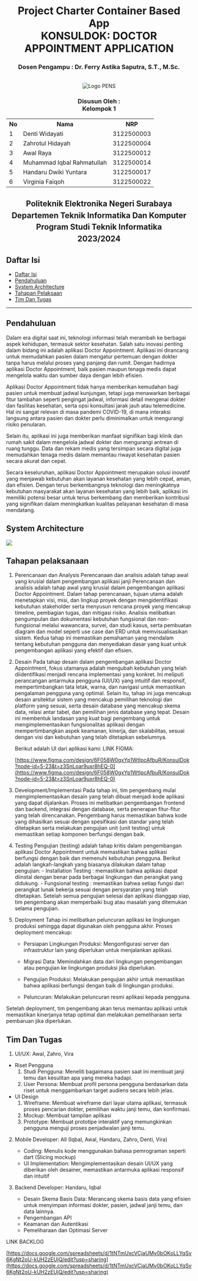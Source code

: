 <div align="center">
  <h1 style="text-align: center;font-weight: bold">Project Charter Container Based App<br>
KONSULDOK: DOCTOR APPOINTMENT  APPLICATION</h1>
  <h3 style="text-align: center;">Dosen Pengampu : Dr. Ferry Astika Saputra, S.T., M.Sc.</h3>
</div>
<br />
<div align="center">
  <img src="https://upload.wikimedia.org/wikipedia/id/4/44/Logo_PENS.png" alt="Logo PENS">
  <h3 style="text-align: center;">Disusun Oleh : <br>Kelompok 1 </h3>
  <div style="align: center;">
    <table>
      <tr>
        <th>No</th>
        <th>Nama</th>
        <th>NRP</th>
      </tr>
      <tr>
        <td>1</td>
        <td>Denti Widayati</td>
        <td>3122500003</td>
      </tr>
      <tr>
        <td>2</td>
        <td>Zahrotul Hidayah</td>
        <td>3122500004</td>
      </tr>
      <tr>
        <td>3</td>
        <td>Awal Raya</td>
        <td>3122500012</td>
      </tr>
      <tr>
        <td>4</td>
        <td>Muhammad Iqbal Rahmatullah</td>
        <td>3122500014</td>
      </tr>
      <tr>
        <td>5</td>
        <td>Handaru Dwiki Yuntara</td>
        <td>3122500017</td>
      </tr>
      <tr>
        <td>6</td>
        <td>Virginia Faiqoh</td>
        <td>3122500022</td>
      </tr>
      </tr>
    </table>
  </div>

<h2 style="text-align: center;line-height: 1.5">Politeknik Elektronika Negeri Surabaya<br>Departemen Teknik Informatika Dan Komputer<br>Program Studi Teknik Informatika<br>2023/2024</h2>
</div>

## Daftar Isi

- [Daftar Isi](#daftar-isi)
- [Pendahuluan](#pendahuluan)
- [System Architecture](#system-architecture)
- [Tahapan Pelaksaan](#tahapan-pelaksaan)
- [Tim Dan Tugas](#tim-dan-tugas)

<hr>

## Pendahuluan

Dalam era digital saat ini, teknologi informasi telah merambah ke berbagai aspek kehidupan, termasuk sektor kesehatan. Salah satu inovasi penting dalam bidang ini adalah aplikasi Doctor Appointment. Aplikasi ini dirancang untuk memudahkan pasien dalam mengatur pertemuan dengan dokter tanpa harus melalui proses yang panjang dan rumit. Dengan hadirnya aplikasi Doctor Appointment, baik pasien maupun tenaga medis dapat mengelola waktu dan sumber daya dengan lebih efisien.

Aplikasi Doctor Appointment tidak hanya memberikan kemudahan bagi pasien untuk membuat jadwal kunjungan, tetapi juga menawarkan berbagai fitur tambahan seperti pengingat jadwal, informasi detail mengenai dokter dan fasilitas kesehatan, serta opsi konsultasi jarak jauh atau telemedicine. Hal ini sangat relevan di masa pandemi COVID-19, di mana interaksi langsung antara pasien dan dokter perlu diminimalkan untuk mengurangi risiko penularan.

Selain itu, aplikasi ini juga memberikan manfaat signifikan bagi klinik dan rumah sakit dalam mengelola jadwal dokter dan mengurangi antrean di ruang tunggu. Data dan rekam medis yang tersimpan secara digital juga memudahkan tenaga medis dalam memantau riwayat kesehatan pasien secara akurat dan cepat.

Secara keseluruhan, aplikasi Doctor Appointment merupakan solusi inovatif yang menjawab kebutuhan akan layanan kesehatan yang lebih cepat, aman, dan efisien. Dengan terus berkembangnya teknologi dan meningkatnya kebutuhan masyarakat akan layanan kesehatan yang lebih baik, aplikasi ini memiliki potensi besar untuk terus berkembang dan memberikan kontribusi yang signifikan dalam meningkatkan kualitas pelayanan kesehatan di masa mendatang.

## System Architecture

**![](https://lh7-us.googleusercontent.com/MakIIki57u_Tk3sO8DW6e3Nx1POS-fchx2G4tk3gg75DIlQl30Qo18Gp6utcBdSK0puVZhe6ivSiwScnRmtsiRumCZn4aKMqVEfruqA3SKKpjr92HHwog0oP3PMX8dsMKCdaDXm9QR5LJgXF_jXhVP8)**

## Tahapan pelaksanaan

1.  Perencanaan dan Analysis
    Perencanaan dan analisis adalah tahap awal yang krusial dalam pengembangan aplikasi janji Perencanaan dan analisis adalah tahap awal yang krusial dalam pengembangan aplikasi Doctor Appointment. Dalam tahap perencanaan, tujuan utama adalah menetapkan visi, misi, dan lingkup proyek dengan mengidentifikasi kebutuhan stakeholder serta menyusun rencana proyek yang mencakup timeline, pembagian tugas, dan mitigasi risiko. Analisis melibatkan pengumpulan dan dokumentasi kebutuhan fungsional dan non-fungsional melalui wawancara, survei, dan studi kasus, serta pembuatan diagram dan model seperti use case dan ERD untuk memvisualisasikan sistem. Kedua tahap ini memastikan pemahaman yang mendalam tentang kebutuhan pengguna dan menyediakan dasar yang kuat untuk pengembangan aplikasi yang efektif dan efisien.
    <br>
2.  Desain
    Pada tahap desain dalam pengembangan aplikasi Doctor Appointment, fokus utamanya adalah mengubah kebutuhan yang telah diidentifikasi menjadi rencana implementasi yang konkret. Ini meliputi perancangan antarmuka pengguna (UI/UX) yang intuitif dan responsif, mempertimbangkan tata letak, warna, dan navigasi untuk memastikan pengalaman pengguna yang optimal. Selain itu, tahap ini juga mencakup desain arsitektur sistem yang mencakup pemilihan teknologi dan platform yang sesuai, serta desain database yang mencakup skema data, relasi antar tabel, dan pemilihan jenis database yang tepat. Desain ini membentuk landasan yang kuat bagi pengembang untuk mengimplementasikan fungsionalitas aplikasi dengan mempertimbangkan aspek keamanan, kinerja, dan skalabilitas, sesuai dengan visi dan kebutuhan yang telah ditetapkan sebelumnya.

    Berikut adalah UI dari aplikasi kami:
    LINK FIGMA:

    [https://www.figma.com/design/6F058W0gxYp1WtIpcAfbuR/KonsulDok?node-id=5-23&t=z3SnLoar9uxr8hEQ-0](https://www.figma.com/design/6F058W0gxYp1WtIpcAfbuR/KonsulDok?node-id=5-23&t=z3SnLoar9uxr8hEQ-0)
    <br>

3.  Development/Implementasi
    Pada tahap ini, tim pengembang mulai mengimplementasikan desain yang telah dibuat menjadi kode aplikasi yang dapat dijalankan. Proses ini melibatkan pengembangan frontend dan backend, integrasi dengan database, serta penerapan fitur-fitur yang telah direncanakan. Pengembang harus memastikan bahwa kode yang dihasilkan sesuai dengan spesifikasi dan standar yang telah ditetapkan serta melakukan pengujian unit (unit testing) untuk memastikan setiap komponen berfungsi dengan baik.
    <br>
4.  Testing
    Pengujian (testing) adalah tahap kritis dalam pengembangan aplikasi Doctor Appointment untuk memastikan bahwa aplikasi berfungsi dengan baik dan memenuhi kebutuhan pengguna. Berikut adalah langkah-langkah yang biasanya dilakukan dalam tahap pengujian: - Installation Testing : memastikan bahwa aplikasi dapat diinstal dengan benar pada berbagai lingkungan dan perangkat yang didukung. - Fungsional testing : memastikan bahwa setiap fungsi dari perangkat lunak bekerja sesuai dengan persyaratan yang telah ditetapkan.
        Setelah semua pengujian selesai dan aplikasi dianggap siap, tim pengembang akan memperbaiki bug atau masalah yang ditemukan selama pengujian.
    <br>
5.  Deployment
    Tahap ini melibatkan peluncuran aplikasi ke lingkungan produksi sehingga dapat digunakan oleh pengguna akhir. Proses deployment mencakup:

    - Persiapan Lingkungan Produksi: Mengonfigurasi server dan infrastruktur lain yang diperlukan untuk menjalankan aplikasi.

    - Migrasi Data: Memindahkan data dari lingkungan pengembangan atau pengujian ke lingkungan produksi jika diperlukan.

    - Pengujian Produksi: Melakukan pengujian akhir untuk memastikan bahwa aplikasi berfungsi dengan baik di lingkungan produksi.

    - Peluncuran: Melakukan peluncuran resmi aplikasi kepada pengguna.

Setelah deployment, tim pengembang akan terus memantau aplikasi untuk memastikan kinerjanya tetap optimal dan melakukan pemeliharaan serta pembaruan jika diperlukan.

## Tim Dan Tugas

1.  UI/UX: Awal, Zahro, Vira

- Riset Pengguna
  1.  Studi Pengguna: Meneliti bagaimana pasien saat ini membuat janji temu dan kesulitan apa yang mereka hadapi.
  2.  User Persona: Membuat profil persona pengguna berdasarkan data riset untuk menggambarkan target audiens secara lebih jelas.
- UI Design
  1.  Wireframe: Membuat wireframe dari layar utama aplikasi, termasuk proses pencarian dokter, pemilihan waktu janji temu, dan konfirmasi.
  2.  Mockup: Membuat tampilan aplikasi
  3.  Prototype: Membuat prototipe interaktif yang memungkinkan pengguna menguji proses penjadwalan janji temu.

2. Mobile Developer: All (Iqbal, Awal, Handaru, Zahro, Denti, Vira)

   - Coding: Menulis kode menggunakan bahasa pemrograman seperti dart (Slicing mockup)
   - UI Implementation: Mengimplementasikan desain UI/UX yang diberikan oleh desainer, memastikan antarmuka aplikasi responsif dan intuitif

3. Backend Developer: Handaru, Iqbal
   - Desain Skema Basis Data: Merancang skema basis data yang efisien untuk menyimpan informasi dokter, pasien, jadwal janji temu, dan data lainnya.
   - Pengembangan API
   - Keamanan dan Autentikasi
   - Pemeliharaan dan Optimasi Server

LINK BACKLOG

[https://docs.google.com/spreadsheets/d/1tNTmUxcVCjaUMy0bOKoLLYqSv6KgNt2oU-kUH2zEUjQ/edit?usp=sharing](https://docs.google.com/spreadsheets/d/1tNTmUxcVCjaUMy0bOKoLLYqSv6KgNt2oU-kUH2zEUjQ/edit?usp=sharing)

